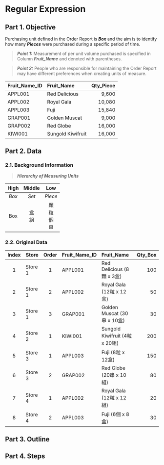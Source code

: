 # Regular Expression
## Part 1. Objective
Purchasing unit defined in the Order Report is ***Box*** and the aim is to identify how many ***Pieces*** were purchased during a specific period of time.
> **_Point 1:_** Measurement of per unit volume purchased is specified in Column ***Fruit_Name*** and denoted with parentheses.

> **_Point 2:_** People who are responsible for maintaining the Order Report may have different preferences when creating units of measure. 

| Fruit_Name_ID | Fruit_Name        | Qty_Piece |
| :---          | :---              | ---:      |
| APPL001	      | Red Delicious     |	9,600     |
| APPL002	      | Royal Gala	      | 10,080    |
| APPL003	      | Fuji	            | 15,840    |
| GRAP001	      | Golden Muscat	    | 9,000     |
| GRAP002	      | Red Globe         |	16,000    |
| KIWI001	      | Sungold Kiwifruit |	16,000    |


## Part 2. Data
### 2.1. Background Information
> ***Hierarchy of Measuring Units***

| High  | Middle   | Low |
| :---: | :---:  | :---: |
| *Box* | *Set* | *Piece* |
| Box   | 盒<br>組 | 顆<br>粒<br>個<br>串 |

### 2.2. Original Data
| Index  | Store   | Order | Fruit_Name_ID | Fruit_Name                     | Qty_Box |  
| :---:  | ---     | :---: | :---          | :---                           | ---:    | 
|      1 | Store 1 |     1 | APPL001       | Red Delicious (8顆 x 3盒)      |  100    | 
|      2 | Store 1 |     2 | APPL002       | Royal Gala (12粒 x 12盒)       |   50    |  
|      3 | Store 1 |     3 | GRAP001       | Golden Muscat (30串 x 10盒)    |   30    |  
|      4 | Store 2 |     1 | KIWI001       | Sungold Kiwifruit (4粒 x 20組) |  200    |  
|      5 | Store 3 |     1 | APPL003       | Fuji (8粒 x 12盒)              |  150    | 
|      6 | Store 3 |     2 | GRAP002       | Red Globe (20串 x 10組)        |   80    |  
|      7 | Store 4 |     1 | APPL002       | Royal Gala (12粒 x 12組)       |   20    |  
|      8 | Store 4 |     2 | APPL003       | Fuji (6個 x 8盒)               |   30    | 
## Part 3. Outline

## Part 4. Steps
